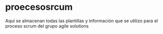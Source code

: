 # proecesosrcum
Aquí se almacenan todas las plantillas y información que se utilizo para el proceso scrum del grupo agile solutions
